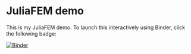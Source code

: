 # JuliaFEM demo

This is my JuliaFEM demo. To launch this interactively using Binder, click the
following badge:

[![Binder](https://mybinder.org/badge_logo.svg)](https://mybinder.org/v2/gh/ahojukka5/juliafem-demo/master?filepath=juliafem-demo.ipynb)

